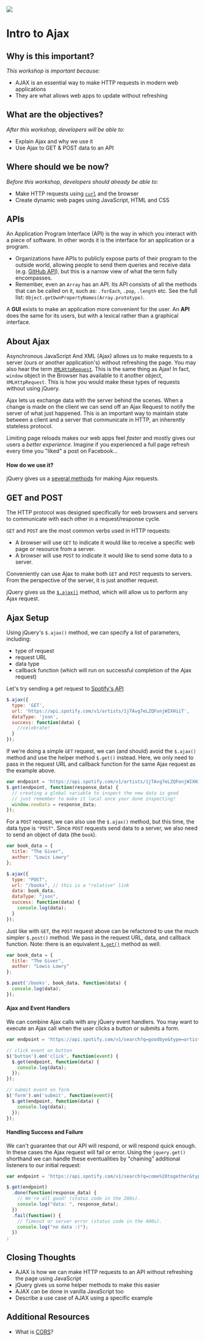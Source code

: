 <!--
Market: SF
Credit: https://github.com/sf-wdi-26/modules/tree/master/w02/d04/m3-ajax
-->

![](https://ga-dash.s3.amazonaws.com/production/assets/logo-9f88ae6c9c3871690e33280fcf557f33.png)

# Intro to Ajax

## Why is this important?
*This workshop is important because:*
- AJAX is an essential way to make HTTP requests in modern web applications
- They are what allows web apps to update without refreshing

## What are the objectives?
*After this workshop, developers will be able to:*

- Explain Ajax and why we use it
- Use Ajax to GET & POST data to an API

## Where should we be now?
*Before this workshop, developers should already be able to:*

- Make HTTP requests using [`curl`](https://curl.haxx.se/docs/manpage.html) and the browser
- Create dynamic web pages using JavaScript, HTML and CSS

## APIs

An Application Program Interface (API) is the way in which you interact with a piece of software. In other words it is the interface for an application or a program.

  * Organizations have APIs to publicly expose parts of their program to the outside world, allowing people to send them queries and receive data (e.g. <a href="https://developer.github.com/v3" target="_blank">GitHub API</a>), but this is a narrow view of what the term fully encompasses.
  * Remember, even an `Array` has an API. Its API consists of all the methods that can be called on it, such as: `.forEach`, `.pop`, `.length` etc. See the full list: `Object.getOwnPropertyNames(Array.prototype)`.

A **GUI** exists to make an application more convenient for the user. An **API** does the same for its users, but with a lexical rather than a graphical interface.

## About Ajax

Asynchronous JavaScript And XML (Ajax) allows us to make requests to a server (ours or another application's) without refreshing the page. You may also hear the term [`XMLHttpRequest`](https://developer.mozilla.org/en-US/docs/Web/API/XMLHttpRequest/Using_XMLHttpRequest). This is the same thing as Ajax! In fact, `window` object in the Browser has available to it another object, `XMLHttpRequest`. This is how you would make these types of requests without using jQuery.

Ajax lets us exchange data with the server behind the scenes. When a change is made on the client we can send off an Ajax Request to notify the server of what just happened. This is an important way to maintain state between a client and a server that communicate in HTTP, an inherently stateless protocol.

Limiting page reloads makes our web apps feel *faster* and mostly gives our users a *better experience*. Imagine if you experienced a full page refresh every time you "liked" a post on Facebook...

#### How do we use it?

jQuery gives us a [several methods](https://api.jquery.com/category/Ajax) for making Ajax requests.

## GET and POST

The HTTP protocol was designed specifically for web browsers and servers to communicate with each other in a request/response cycle.

`GET` and `POST` are the most common verbs used in HTTP requests:

  * A browser will use `GET` to indicate it would like to receive a specific web page or resource from a server.
  * A browser will use `POST` to indicate it would like to send some data to a server.

Conveniently can use Ajax to make both `GET` and `POST` requests to servers. From the perspective of the server, it is just another request.

jQuery gives us the [`$.ajax()`](https://api.jquery.com/jQuery.ajax) method, which will allow us to perform any Ajax request.

## Ajax Setup

Using jQuery's `$.ajax()` method, we can specify a list of parameters, including:

* type of request
* request URL
* data type
* callback function (which will run on successful completion of the Ajax request)

Let's try sending a get request to [Spotify's API](https://developer.spotify.com/web-api/search-item)

```js
$.ajax({
  type: 'GET',
  url: 'https://api.spotify.com/v1/artists/1jTAvg7eLZQFonjWIXHiiT',
  dataType: 'json',
  success: function(data) {
    //celebrate!
  }
});
```

If we're doing a simple `GET` request, we can (and should) avoid the `$.ajax()` method and use the helper method `$.get()` instead. Here, we only need to pass in the request URL and callback function for the same Ajax request as the example above.

```js
var endpoint = 'https://api.spotify.com/v1/artists/1jTAvg7eLZQFonjWIXHiiT';
$.get(endpoint, function(response_data) {
  // creating a global variable to inspect the new data is good
  // just remember to make it local once your done inspecting!
  window.newData = response_data;
});
```

For a `POST` request, we can also use the `$.ajax()` method, but this time, the data type is `"POST"`. Since `POST` requests send data to a server, we also need to send an object of data (the `book`).

```js
var book_data = {
  title: "The Giver",
  author: "Lowis Lowry"
};

$.ajax({
  type: "POST",
  url: "/books", // this is a "relative" link
  data: book_data,
  dataType: "json",
  success: function(data) {
    console.log(data);
  }
});
```

Just like with `GET`, the `POST` request above can be refactored to use the much simpler `$.post()` method. We pass in the request URL, data, and callback function. Note: there is an equivalent [`$.get()`](https://api.jquery.com/jquery.get/) method as well.

```js
var book_data = {
  title: "The Giver",
  author: "Lowis Lowry"
};

$.post('/books', book_data, function(data) {
  console.log(data);
});
```

#### Ajax and Event Handlers

We can combine Ajax calls with any jQuery event handlers. You may want to execute an Ajax call when the user clicks a button or submits a form.

```js
var endpoint = 'https://api.spotify.com/v1/search?q=goodbye&type=artist'

// click event on button
$('button').on('click', function(event) {
  $.get(endpoint, function(data) {
    console.log(data);
  });
});

// submit event on form
$('form').on('submit', function(event){
  $.get(endpoint, function(data) {
    console.log(data);
  });
});
```

#### Handling Success and Failure

We can't guarantee that our API will respond, or will respond quick enough. In these cases the Ajax request will fail or error. Using the `jquery.get()` shorthand we can handle these eventualities by "chaining" additional listeners to our initial request:

```js
var endpoint = 'https://api.spotify.com/v1/search?q=come%20together&type=track';

$.get(endpoint)
  .done(function(response_data) {
    // We're all good! (status code in the 200s).
    console.log("data: ", response_data);
  })
  .fail(function() {
    // Timeout or server error (status code in the 400s).
    console.log("no data :(");
  })
;
```

## Closing Thoughts
- AJAX is how we can make HTTP requests to an API without refreshing the page using JavaScript
- jQuery gives us some helper methods to make this easier
- AJAX can be done in vanilla JavaScript too
- Describe a use case of AJAX using a specific example

## Additional Resources
- What is [CORS](https://developer.mozilla.org/en-US/docs/Web/HTTP/Access_control_CORS)?
